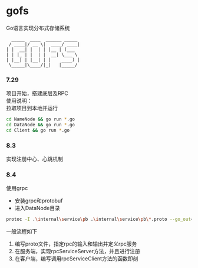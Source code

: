 # gofs
Go语言实现分布式存储系统  
```
  _____  ____  ______ _____    
 / ____|/ __ \|  ____/ ____|   
| |  __| |  | | |__ | (___     
| | |_ | |  | |  __| \___ \    
| |__| | |__| | |    ____) |   
 \_____|\____/|_|   |_____/    
 ```

### 7.29  
项目开始，搭建底层及RPC  
使用说明：  
拉取项目到本地并运行  
```Bash
cd NameNode && go run *.go
cd DataNode && go run *.go
cd Client && go run *.go
```
### 8.3
实现注册中心、心跳机制


### 8.4
使用grpc
* 安装grpc和protobuf
* 进入DataNode目录
```bash
protoc -I .\internal\service\pb .\internal\service\pb\*.proto --go_out=plugins=grpc:.
```
一般流程如下
1. 编写proto文件，指定rpc的输入和输出并定义rpc服务
2. 在服务端，实现rpcServiceServer方法，并且进行注册
3. 在客户端，编写调用rpcServiceClient方法的函数即刻
